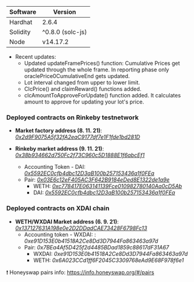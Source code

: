 Software | Version
------------- | -------------
Hardhat  | 2.6.4
Solidity  | ^0.8.0 (solc-js)
Node | v14.17.2

* Recent updates:
    * Updated updateFramePrices() function: Cumulative Prices get updated through the whole frame. In reporting phase only oraclePrice0CumulativeEnd gets updated.
    * Lot interval changed from upper to lower limit.
    * ClcPrice() and claimReward() functions added.
    * clcAmountToApproveForUpdate() function added. It calculates amount to approve for updating your lot's price.   

### Deployed contracts on Rinkeby testnetwork ###

* **Market factory address (8. 11. 21)**: [_0x2d9F9075A5f32fA2eaC9177df7e1F1fde1bd281D_](https://rinkeby.etherscan.io/address/0x2d9F9075A5f32fA2eaC9177df7e1F1fde1bd281D)

* **Rinkeby market address (9. 11. 21)**: [_0x38b934662d750Fc2f73C960c5D1888E1f6abcEf1_](https://rinkeby.etherscan.io/address/0x2649c50930195E968e1adD4033Ea9C81c4eD33A1)

    * Accounting Token - DAI: [_0x5592EC0cfb4dbc12D3aB100b257153436a1f0FEa_](https://rinkeby.etherscan.io/token/0x5592ec0cfb4dbc12d3ab100b257153436a1f0fea)
    * Pair: [_0x03E6c12eF405AC3F642B9184eDed8E1322de1a9e_](https://rinkeby.etherscan.io/address/0x03E6c12eF405AC3F642B9184eDed8E1322de1a9e)
        * WETH: [_0xc778417E063141139Fce010982780140Aa0cD5Ab_](https://rinkeby.etherscan.io/token/0xc778417E063141139Fce010982780140Aa0cD5Ab)
        * DAI: [_0x5592EC0cfb4dbc12D3aB100b257153436a1f0FEa_](https://rinkeby.etherscan.io/token/0x5592EC0cfb4dbc12D3aB100b257153436a1f0FEa)


### Deployed contracts on XDAI chain ###

* **WETH/WXDAI Market address (6. 9. 21)**: [_0x137127631A198e0e2D2DDadCAE73428F6798Fc13_](https://blockscout.com/xdai/mainnet/address/0x137127631A198e0e2D2DDadCAE73428F6798Fc13/internal-transactions)
    * Accounting token - WXDAI: : _0xe91D153E0b41518A2Ce8Dd3D7944Fa863463a97d_
    * Pair: _0x7BEa4Af5D425f2d4485BDad1859c88617dF31A67_
        * WXDAI: _0xe91D153E0b41518A2Ce8Dd3D7944Fa863463a97d_
        * WETH: _0x6A023CCd1ff6F2045C3309768eAd9E68F978f6e1_

❗ Honeyswap pairs info: https://info.honeyswap.org/#/pairs
